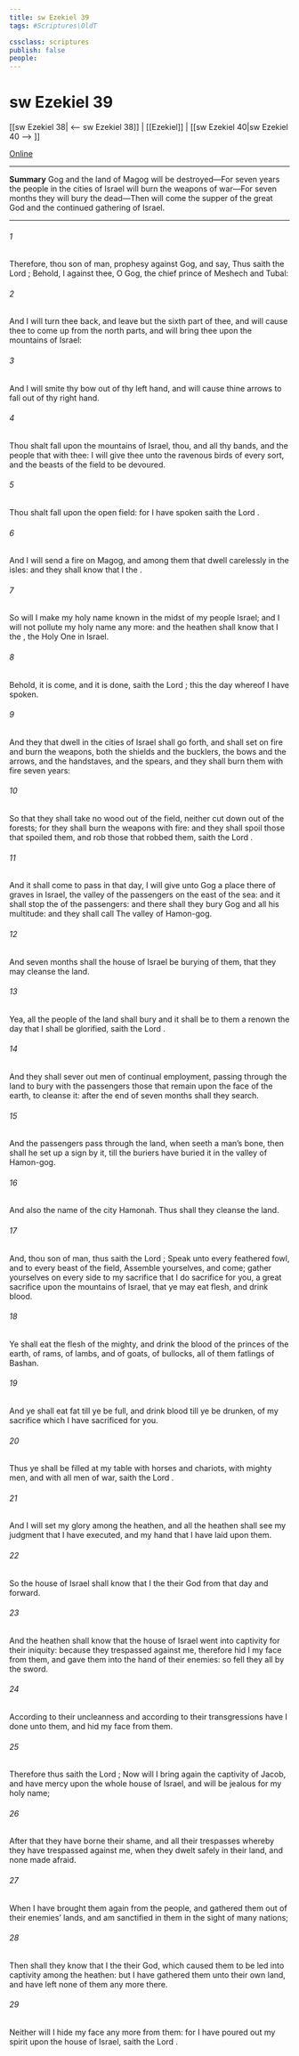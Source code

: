 ```yaml
---
title: sw Ezekiel 39
tags: #Scriptures\OldT

cssclass: scriptures
publish: false
people:
---
```


# sw Ezekiel 39
[[sw Ezekiel 38| <-- sw Ezekiel 38]] | [[Ezekiel]] | [[sw Ezekiel 40|sw Ezekiel 40 --> ]]

[Online](https://churchofjesuschrist.org/study/scriptures/ot/ezek/39?lang=eng)

---
__Summary__
Gog and the land of Magog will be destroyed—For seven years the people in the cities of Israel will burn the weapons of war—For seven months they will bury the dead—Then will come the supper of the great God and the continued gathering of Israel.

---
###### 1 
Therefore, thou son of man, prophesy against Gog, and say, Thus saith the Lord ; Behold, I  against thee, O Gog, the chief prince of Meshech and Tubal:

###### 2 
And I will turn thee back, and leave but the sixth part of thee, and will cause thee to come up from the north parts, and will bring thee upon the mountains of Israel:

###### 3 
And I will smite thy bow out of thy left hand, and will cause thine arrows to fall out of thy right hand.

###### 4 
Thou shalt fall upon the mountains of Israel, thou, and all thy bands, and the people that  with thee: I will give thee unto the ravenous birds of every sort, and  the beasts of the field to be devoured.

###### 5 
Thou shalt fall upon the open field: for I have spoken  saith the Lord .

###### 6 
And I will send a fire on Magog, and among them that dwell carelessly in the isles: and they shall know that I  the .

###### 7 
So will I make my holy name known in the midst of my people Israel; and I will not  pollute my holy name any more: and the heathen shall know that I  the , the Holy One in Israel.

###### 8 
Behold, it is come, and it is done, saith the Lord ; this  the day whereof I have spoken.

###### 9 
And they that dwell in the cities of Israel shall go forth, and shall set on fire and burn the weapons, both the shields and the bucklers, the bows and the arrows, and the handstaves, and the spears, and they shall burn them with fire seven years:

###### 10 
So that they shall take no wood out of the field, neither cut down  out of the forests; for they shall burn the weapons with fire: and they shall spoil those that spoiled them, and rob those that robbed them, saith the Lord .

###### 11 
And it shall come to pass in that day,  I will give unto Gog a place there of graves in Israel, the valley of the passengers on the east of the sea: and it shall stop the  of the passengers: and there shall they bury Gog and all his multitude: and they shall call  The valley of Hamon-gog.

###### 12 
And seven months shall the house of Israel be burying of them, that they may cleanse the land.

###### 13 
Yea, all the people of the land shall bury  and it shall be to them a renown the day that I shall be glorified, saith the Lord .

###### 14 
And they shall sever out men of continual employment, passing through the land to bury with the passengers those that remain upon the face of the earth, to cleanse it: after the end of seven months shall they search.

###### 15 
And the passengers  pass through the land, when  seeth a man’s bone, then shall he set up a sign by it, till the buriers have buried it in the valley of Hamon-gog.

###### 16 
And also the name of the city  Hamonah. Thus shall they cleanse the land.

###### 17 
And, thou son of man, thus saith the Lord ; Speak unto every feathered fowl, and to every beast of the field, Assemble yourselves, and come; gather yourselves on every side to my sacrifice that I do sacrifice for you,  a great sacrifice upon the mountains of Israel, that ye may eat flesh, and drink blood.

###### 18 
Ye shall eat the flesh of the mighty, and drink the blood of the princes of the earth, of rams, of lambs, and of goats, of bullocks, all of them fatlings of Bashan.

###### 19 
And ye shall eat fat till ye be full, and drink blood till ye be drunken, of my sacrifice which I have sacrificed for you.

###### 20 
Thus ye shall be filled at my table with horses and chariots, with mighty men, and with all men of war, saith the Lord .

###### 21 
And I will set my glory among the heathen, and all the heathen shall see my judgment that I have executed, and my hand that I have laid upon them.

###### 22 
So the house of Israel shall know that I  the  their God from that day and forward.

###### 23 
And the heathen shall know that the house of Israel went into captivity for their iniquity: because they trespassed against me, therefore hid I my face from them, and gave them into the hand of their enemies: so fell they all by the sword.

###### 24 
According to their uncleanness and according to their transgressions have I done unto them, and hid my face from them.

###### 25 
Therefore thus saith the Lord ; Now will I bring again the captivity of Jacob, and have mercy upon the whole house of Israel, and will be jealous for my holy name;

###### 26 
After that they have borne their shame, and all their trespasses whereby they have trespassed against me, when they dwelt safely in their land, and none made  afraid.

###### 27 
When I have brought them again from the people, and gathered them out of their enemies’ lands, and am sanctified in them in the sight of many nations;

###### 28 
Then shall they know that I  the  their God, which caused them to be led into captivity among the heathen: but I have gathered them unto their own land, and have left none of them any more there.

###### 29 
Neither will I hide my face any more from them: for I have poured out my spirit upon the house of Israel, saith the Lord .

